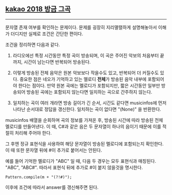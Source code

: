 ## [kakao 2018 방금 그곡](https://school.programmers.co.kr/learn/courses/30/lessons/17683)

---

문자열 존재 여부를 확인하는 문제이다. 문제를 굉장히 지리멸렬하게 설명해놓아서 이해가 더디지만 실제로 조건은 간단한 편이다.

조건을 정리하면 다음과 같다.

1. 라디오에선 특정 시간동안 특정 곡이 방송되며, 이 곡은 주어진 악보의 처음부터 끝까지, 시간이 남는다면 반복되어 방송된다.

2. 이렇게 방송된 전체 음악은 원본 악보보다 작을수도 있고, 반복되어 더 커질수도 있다. 중요한 점은 네오가 기억하고 있는 멜로디 **전체**가 방송된 음악 내부에 포함되어야 한다는 점이다. 만약 원본 곡에는 멜로디가 포함되지만, 짧은 시간동안 일부만 방송되어 방송된 곡에는 포함되지 않는다면 일치하는 곡으로 간주하지 않는다.

3. 일치하는 곡이 여러 개라면 방송 길이가 긴 순서, 시간도 같다면 musicinfos에 먼저 나타난 순서대로 정답을 갱신한다. 일치하는 곡이 없다면 "(None)" 을 반환한다.

musicinfos 배열을 순회하며 곡의 정보를 가져온 후, 방송된 시간에 따라 방송된 전체 멜로디를 만들어낸다. 이 때, C#과 같은 음은 두 문자열이 하나의 음이기 때문에 이를 적절히 처리해 주어야 한다.

그 후엔 정규 표현식을 사용하여 해당 문자열이 방송된 멜로디에 포함되는지 확인한다. 이 때 또한 문자열 뒤에 #이 추가로 붙어서는 안된다.

예를 들어 기억한 멜로디가 "ABC" 일 때, 다음 두 경우는 모두 표현식과 매칭된다. "ABC", "ABC#". 따라서 표현식 뒤에 추가로 #이 붙지 않을것을 명시한다.

    Pattern.compile(m + "(?!#)");

이후에 조건에 따라서 answer를 갱신해주면 된다.
